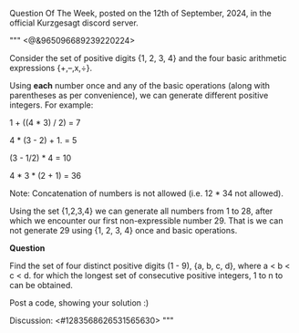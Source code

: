 Question Of The Week, posted on the 12th of September, 2024, in the official Kurzgesagt discord server.

"""
<@&965096689239220224> 

Consider the set of positive digits {1, 2, 3, 4} and the four basic arithmetic expressions {+,–,x,÷}.

Using **each** number once and any of the basic operations (along with parentheses as per convenience), we can generate different positive integers. For example:

1 + ((4 * 3) / 2)  = 7

4 * (3 - 2) + 1.    = 5

(3 - 1/2) * 4          = 10

4 * 3 * (2 + 1)      = 36

Note: Concatenation of numbers is not allowed (i.e. 12 * 34 not allowed).

Using the set {1,2,3,4} we can generate all numbers from 1 to 28, after which we encounter our first non-expressible number 29. That is we can not generate 29 using {1, 2, 3, 4} once and basic operations.

**Question**

Find the set of four distinct positive digits (1 - 9), {a, b, c, d}, where a < b < c < d. for which the longest set of consecutive positive integers, 1 to n to can be obtained.

Post a code, showing your solution :)


Discussion: <#1283568626531565630>
"""
